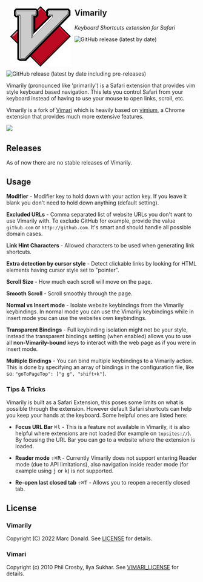 <img align="left" width=160 style="padding: 10px" src="assets/logo.svg"></img>

## Vimarily

_Keyboard Shortcuts extension for Safari_

![GitHub release (latest by date)](https://img.shields.io/github/v/release/marcdonald/vimarily)
![GitHub release (latest by date including pre-releases)](https://img.shields.io/github/v/release/marcdonald/vimarily?include_prereleases&label=pre%20release)

Vimarily (pronounced like 'primarily') is a Safari extension that provides vim style keyboard based navigation.
This lets you control Safari from your keyboard instead of having to use your mouse to open links, scroll, etc.

Vimarily is a fork of [Vimari](https://github.com/televator-apps/vimari) which is heavily based
on [vimium](https://github.com/philc/vimium), a
Chrome extension that provides much more extensive features.

<img src="assets/screenshot.png"></img>

## Releases

As of now there are no stable releases of Vimarily.

[//]: # (## Installation)

[//]: # ()
[//]: # (### Safari 12 and above &#40;macOS Mojave or above&#41;)

[//]: # ()
[//]: # (#### Prebuilt binaries)

[//]: # ()
[//]: # (1. Download the [latest version]&#40;https://github.com/marcdonald/vimarily/releases/latest&#41; of Vimarily)

[//]: # (2. Unzip it)

[//]: # (3. Move it to your `/Applications` folder)

[//]: # (4. Launch Vimarily.app)

[//]: # (5. Click "Open in Safari Extensions Preferences...", Safari's Extension Preferences should open)

[//]: # (6. Make sure that the checkbox for the Vimarily extension is ticked)

[//]: # (7. Go back to Vimarily.app and press the reload button to check the status of the app. If it says "Enabled" then it is)

[//]: # (	 ready.)

[//]: # (8. You may need to relaunch Safari for the extension to work)

## Usage

**Modifier** - Modifier key to hold down with your action key. If
you leave it blank you don't need to hold down anything (default
setting).

**Excluded URLs** - Comma separated list of website URLs you don't want
to use Vimarily with. To exclude GitHub for example, provide the value
`github.com` or `http://github.com`. It's smart and should handle all
possible domain cases.

**Link Hint Characters** - Allowed characters to be used when generating
link shortcuts.

**Extra detection by cursor style** - Detect clickable links by looking
for HTML elements having cursor style set to "pointer".

**Scroll Size** - How much each scroll will move on the page.

**Smooth Scroll** - Scroll smoothly through the page.

**Normal vs Insert mode** - Isolate website keybindings from the
Vimarily keybindings. In normal mode you can use the Vimarily keybindings
while in insert mode you can use the websites own keybindings.

**Transparent Bindings** - Full keybinding isolation might not
be your style, instead the transparent bindings setting (when enabled)
allows you to use all **non-Vimarily-bound** keys to interact with the web
page as if you were in insert mode.

**Multiple Bindings** - You can bind multiple keybindings to a Vimarily
action. This is done by specifying an array of bindings in the
configuration file, like so: `"goToPageTop": ["g g", "shift+k"]`.

### Tips & Tricks

Vimarily is built as a Safari Extension, this poses some limits on what is possible through the extension. However
default Safari shortcuts can help you keep your hands at the keyboard. Some helpful ones are listed here:

- **Focus URL Bar** <kbd>⌘</kbd><kbd>l</kbd> - This is a feature not available in Vimarily, it is also helpful where
	extensions are not loaded (for example on `topsites://`). By focusing the URL Bar you can go to a website where the
	extension is loaded.

- **Reader mode** <kbd>⇧</kbd><kbd>⌘</kbd><kbd>R</kbd> - Currently Vimarily does not support entering Reader mode (due
	to API limitations), also navigation inside reader mode (for example using <kbd>j</kbd> or <kbd>k</kbd>) is not
	supported.

- **Re-open last closed tab** <kbd>⇧</kbd><kbd>⌘</kbd><kbd>T</kbd> - Allows you to reopen a recently closed tab.

## License

### Vimarily

Copyright (C) 2022 Marc Donald. See [LICENSE](LICENSE) for details.

### Vimari

Copyright (c) 2010 Phil Crosby, Ilya Sukhar. See [VIMARI_LICENSE](VIMARI_LICENSE) for details.
